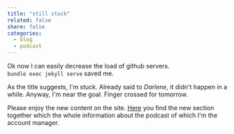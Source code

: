 ```yaml
---
title: "still stuck"
related: false
share: false
categories:
  - blog
  - podcast
---
```


Ok now I can easily decrease the load of github servers.  
<code>bundle exec jekyll serve</code> saved me. 

As the title suggests, I'm stuck. Already said to *Darlene*, it didn't happen in a while.
Anyway, I'm near the goal. Finger crossed for tomorrow. 

Please enjoy the new content on the site. [Here](https://cr0stata.github.io//podcast/) you find the new section together which the whole information about the podcast of which I'm the account manager.
